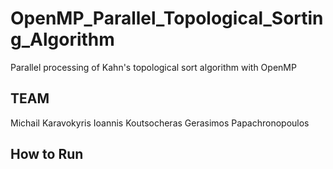 # OpenMP_Parallel_Topological_Sorting_Algorithm

Parallel processing of Kahn's topological sort algorithm with OpenMP

## TEAM
Michail Karavokyris
Ioannis Koutsocheras
Gerasimos Papachronopoulos

## How to Run
